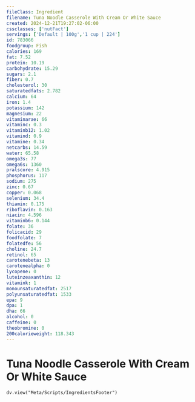 ```yaml
---
fileClass: Ingredient
filename: Tuna Noodle Casserole With Cream Or White Sauce
created: 2024-12-21T19:27:02-06:00
cssclasses: ['nutFact']
servings: ['Default | 100g','1 cup | 224']
id: 783066
foodgroup: Fish
calories: 169
fat: 7.52
protein: 10.19
carbohydrate: 15.29
sugars: 2.1
fiber: 0.7
cholesterol: 30
saturatedfats: 2.782
calcium: 64
iron: 1.4
potassium: 142
magnesium: 22
vitaminarae: 66
vitaminc: 0.3
vitaminb12: 1.02
vitamind: 0.9
vitamine: 0.34
netcarbs: 14.59
water: 65.58
omega3s: 77
omega6s: 1360
pralscore: 4.915
phosphorus: 117
sodium: 275
zinc: 0.67
copper: 0.068
selenium: 34.4
thiamin: 0.175
riboflavin: 0.163
niacin: 4.596
vitaminb6: 0.144
folate: 36
folicacid: 29
foodfolate: 7
folatedfe: 56
choline: 24.7
retinol: 65
carotenebeta: 13
carotenealpha: 0
lycopene: 0
luteinzeaxanthin: 12
vitamink: 1
monounsaturatedfat: 2517
polyunsaturatedfat: 1533
epa: 9
dpa: 1
dha: 66
alcohol: 0
caffeine: 0
theobromine: 0
200calorieweight: 118.343
---
```


# Tuna Noodle Casserole With Cream Or White Sauce

```dataviewjs
dv.view("Meta/Scripts/IngredientsFooter")
```